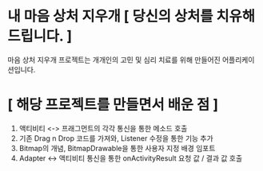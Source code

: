 # 내 마음 상처 지우개 [ 당신의 상처를 치유해드립니다. ]

마음 상처 지우개 프로젝트는 개개인의 고민 및 심리 치료를 위해 만들어진 어플리케이션입니다.

# [ 해당 프로젝트를 만들면서 배운 점 ]

1. 액티비티 <-> 프래그먼트의 각각 통신을 통한 메소드 호출
2. 기존 Drag n Drop 코드를 가져와, Listener 수정을 통한 기능 추가
3. Bitmap의 개념, BitmapDrawable을 통한 사용자 지정 배경 임포트 
4. Adapter <-> 액티비티 통신을 통한 onActivityResult 요청 값 / 결과 값 호출

